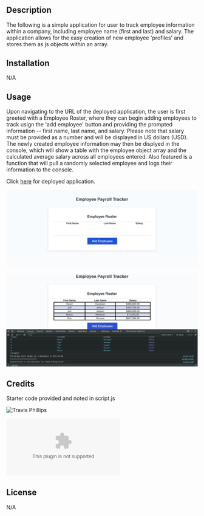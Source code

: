 # <PAYROLL-TRACKER>

## Description

The following is a simple application for user to track employee information within a company, including employee name (first and last) and salary.  The application allows for the easy creation of new employee 'profiles' and stores them as js objects within an array.

## Installation

N/A

## Usage

Upon navigating to the URL of the deployed application, the user is first greeted with a Employee Roster, where they can begin adding employees to track usign the 'add employee' button and providing the prompted information -- first name, last name, and salary.  Please note that salary must be provided as a number and will be displayed in US dollars (USD). The newly created employee information may then be displyed in the console, which will show a table with the employee object array and the calculated average salary across all employees entered.  Also featured is a function that will pull a randomly selected employee and logs their information to the console.

Click [here](https://travisgage.github.io/Challenge-3-Employee-Payroll-Tracker/) for deployed application.

![Screenshot of application](assets/images/payroll-screenshot.png)

![Screenshot of application console view](assets/images/payroll-console.png)

## Credits

Starter code provided and noted in script.js

![Travis Phillips](https://github.com/Travisgage)

![email](travisgagephillips@gmail.com)

## License

N/A
